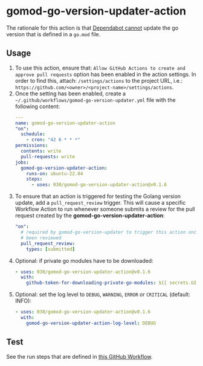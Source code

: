 # gomod-go-version-updater-action

The rationale for this action is that
[Dependabot cannot](https://github.com/dependabot/dependabot-core/issues/9057)
update the go version that is defined in a `go.mod` file.

## Usage

1. To use this action, ensure that:
   `Allow GitHub Actions to create and approve pull requests` option has been
   enabled in the action settings. In order to find this, attach:
   `/settings/actions` to the project URL, i.e.:
   `https://github.com/<owner>/<project-name>/settings/actions`.
1. Once the setting has been enabled, create a
   `~/.github/workflows/gomod-go-version-updater.yml` file with the following
   content:
   ```yaml
   ---
   name: gomod-go-version-updater-action
   "on":
     schedule:
       - cron: "42 6 * * *"
   permissions:
     contents: write
     pull-requests: write
   jobs:
     gomod-go-version-updater-action:
       runs-on: ubuntu-22.04
       steps:
         - uses: 030/gomod-go-version-updater-action@v0.1.6
   ```
1. To ensure that an action is triggered for testing the Golang version update,
   add a `pull_request_review` trigger. This will cause a specific Workflow
   Action to run whenever someone submits a review for the pull request created
   by the **gomod-go-version-updater-action**:
   ```yaml
   "on":
     # required by gomod-go-version-updater to trigger this action once pr has
     # been reviewed
     pull_request_review:
       types: [submitted]
   ```
1. Optional: if private go modules have to be downloaded:
   ```yaml
   - uses: 030/gomod-go-version-updater-action@v0.1.6
     with:
       github-token-for-downloading-private-go-modules: ${{ secrets.GITHUB_TOKEN }}
   ```
1. Optional: set the log level to `DEBUG`, `WARNING`, `ERROR` or `CRITICAL`
   (default: INFO):
   ```yaml
   - uses: 030/gomod-go-version-updater-action@v0.1.6
     with:
       gomod-go-version-updater-action-log-level: DEBUG
   ```

## Test

See the run steps that are defined in
[this GitHub Workflow](.github/workflows/python.yml).
